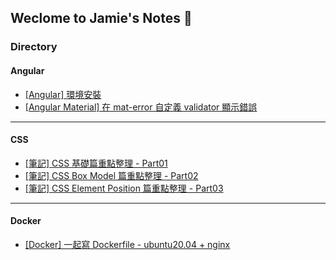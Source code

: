 ## Weclome to Jamie's Notes 📓

### Directory

#### Angular

* [[Angular] 環境安裝](https://github.com/JamieSu1997/My-Note/blob/master/Angular/%5BAngular%5D%20%E7%92%B0%E5%A2%83%E5%AE%89%E8%A3%9D.md#angular---%E7%92%B0%E5%A2%83%E5%AE%89%E8%A3%9D)
* [[Angular Material] 在 mat-error 自定義 validator 顯示錯誤](https://github.com/JamieSu1997/My-Note/blob/master/Angular/%5BAngular%20Material%5D%20%E5%9C%A8%20mat-error%20%E8%87%AA%E5%AE%9A%E7%BE%A9%20validator%20%E9%A1%AF%E7%A4%BA%E9%8C%AF%E8%AA%A4.md)

--- 

#### CSS

* [[筆記] CSS 基礎篇重點整理 - Part01](https://github.com/JamieSu1997/My-Note/blob/master/CSS/%5B%E7%AD%86%E8%A8%98%5D%20CSS%20%E5%9F%BA%E7%A4%8E%E7%AF%87%E9%87%8D%E9%BB%9E%E6%95%B4%E7%90%86%20-%20Part01.md)
* [[筆記] CSS Box Model 篇重點整理 - Part02](https://github.com/JamieSu1997/My-Note/blob/master/CSS/%5B%E7%AD%86%E8%A8%98%5D%20CSS%20Box%20Model%20%E7%AF%87%E9%87%8D%E9%BB%9E%E6%95%B4%E7%90%86%20-%20Part02.md)
* [[筆記] CSS Element Position 篇重點整理 - Part03](https://github.com/JamieSu1997/My-Note/blob/master/CSS/%5B%E7%AD%86%E8%A8%98%5D%20CSS%20Element%20Position%20%E7%AF%87%E9%87%8D%E9%BB%9E%E6%95%B4%E7%90%86%20-%20Part03.md)

--- 

#### Docker

* [[Docker] 一起寫 Dockerfile - ubuntu20.04 + nginx](https://github.com/JamieSu1997/My-Note/blob/master/Docker/%5BDocker%5D%20%E4%B8%80%E8%B5%B7%E5%AF%AB%20Dockerfile%20-%20ubuntu20.04%20%2B%20nginx.md)
